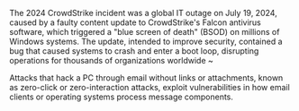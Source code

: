The 2024 CrowdStrike incident was a global IT outage on July 19, 2024, caused by a faulty content update to CrowdStrike's Falcon antivirus software, which triggered a "blue screen of death" (BSOD) on millions of Windows systems. The update, intended to improve security, contained a bug that caused systems to crash and enter a boot loop, disrupting operations for thousands of organizations worldwide
~ 

Attacks that hack a PC through email without links or attachments, known as zero-click or zero-interaction attacks, exploit vulnerabilities in how email clients or operating systems process message components. 
